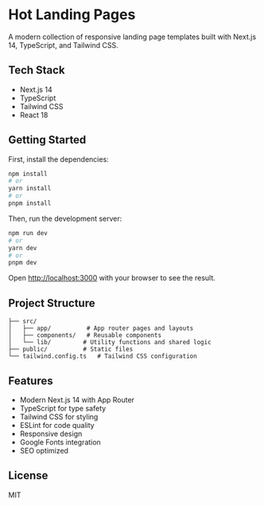# Hot Landing Pages

A modern collection of responsive landing page templates built with Next.js 14, TypeScript, and Tailwind CSS.

## Tech Stack

- Next.js 14
- TypeScript
- Tailwind CSS
- React 18

## Getting Started

First, install the dependencies:

```bash
npm install
# or
yarn install
# or
pnpm install
```

Then, run the development server:

```bash
npm run dev
# or
yarn dev
# or
pnpm dev
```

Open [http://localhost:3000](http://localhost:3000) with your browser to see the result.

## Project Structure

```
├── src/
│   ├── app/          # App router pages and layouts
│   ├── components/   # Reusable components
│   └── lib/         # Utility functions and shared logic
├── public/          # Static files
└── tailwind.config.ts   # Tailwind CSS configuration
```

## Features

- Modern Next.js 14 with App Router
- TypeScript for type safety
- Tailwind CSS for styling
- ESLint for code quality
- Responsive design
- Google Fonts integration
- SEO optimized

## License

MIT